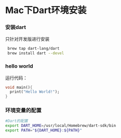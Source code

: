 # Mac下Dart环境安装

### 安装dart

只针对开发版进行安装

```sh
 brew tap dart-lang/dart
 brew install dart --devel
```

### hello world

运行代码：

```dart
void main(){
  print("Hello World!");
}
```

### 环境变量的配置

```sh
#Dart的配置
export DART_HOME=/usr/local/Homebrew/dart-sdk/bin
export PATH="${DART_HOME}:${PATH}"
```

